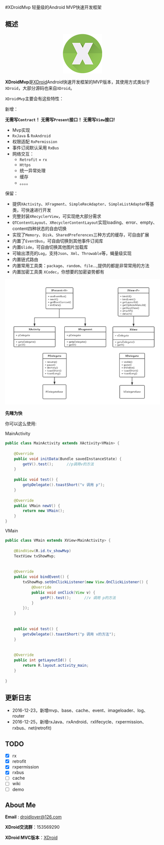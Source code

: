 #XDroidMvp 轻量级的Android MVP快速开发框架

## 概述

<p align="center">
	<img src="xdroid_logo_128.png"/>
</p>

**XDroidMvp**是[XDroid](https://github.com/limedroid/XDroid)Android快速开发框架的MVP版本，其使用方式类似于`XDroid`，大部分源码也来自`XDroid`。

`XDroidMvp`主要会有这些特性：

新增：

**无需写`Contract`！ 无需写`Present`接口！  无需写`View`接口!**

* Mvp实现
* `RxJava` & `RxAndroid`
* 权限适配 `RxPermission`
* 事件订阅默认采用 `RxBus`
* 网络交互：
	* `Retrofit` + `rx`
	* `Https`
	* 统一异常处理
	* 缓存
	* 。。。。

保留：

* 提供`XActivity`、`XFragment`、`SimpleRecAdapter`、`SimpleListAdapte`r等基类，可快速进行开发
* 完整封装`XRecyclerView`，可实现绝大部分需求
* `QTContentLayout`、`XRecyclerContentLayout`实现loading、error、empty、content四种状态的自由切换
* 实现了`Memory`、`Disk`、`SharedPreferences`三种方式的缓存，可自由扩展
* 内置了`EventBus`，可自由切换到其他事件订阅库
* 内置`Glide`，可自由切换其他图片加载库
* 可输出漂亮的`Log`，支持`Json`、`Xml`、`Throwable`等，蝇量级实现
* 内置链式路由
* 内置常用工具类：`package`、`random`、`file`...,提供的都是非常常用的方法
* 内置加密工具类 `XCodec`，你想要的加密姿势都有



<p align="center">
	<img src="mvp.png"/>
</p>


**先睹为快**

你可以这么使用:

MainActivity

```java
public class MainActivity extends XActivity<VMain> {

    @Override
    public void initData(Bundle savedInstanceState) {
        getV().test();      //p调用v的方法
    }

    public void test() {
        getpDelegate().toastShort("v 调用 p");
    }

    @Override
    public VMain newV() {
        return new VMain();
    }
}
```

VMain

```java
public class VMain extends XView<MainActivity> {

    @BindView(R.id.tv_showMvp)
    TextView tvShowMvp;


    @Override
    public void bindEvent() {
        tvShowMvp.setOnClickListener(new View.OnClickListener() {
            @Override
            public void onClick(View v) {
                getP().test();      //v 调用 p的方法
            }
        });
    }


    public void test() {
        getvDelegate().toastShort("p 调用 v的方法");
    }


    @Override
    public int getLayoutId() {
        return R.layout.activity_main;
    }

}
```


## 更新日志

* 2016-12-23，新增mvp、base、cache、event、imageloader、log、router
* 2016-12-25，新增rxJava、rxAndroid、rxlifecycle、rxpermission、rxbus、net(retrofit)


## TODO

* [x] rx
* [x] retrofit
* [x] rxpermission
* [x] rxbus
* [ ] cache
* [ ] wiki
* [ ] demo

## About Me

**Email** : droidlover@126.com

**XDroid交流群**：153569290

**XDroid MVC版本**：[XDroid](https://github.com/limedroid/XDroid)


